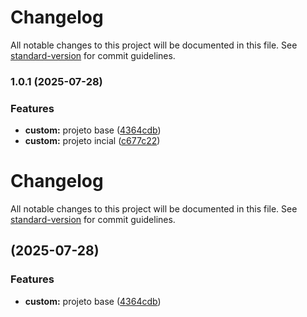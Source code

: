 # Changelog

All notable changes to this project will be documented in this file. See [standard-version](https://github.com/conventional-changelog/standard-version) for commit guidelines.

### 1.0.1 (2025-07-28)


### Features

* **custom:** projeto base ([4364cdb](https://github.com/paulorogeriopb/laravel-api-react/commit/4364cdbeb488fc4972467f577364bd3bdff37622))
* **custom:** projeto incial ([c677c22](https://github.com/paulorogeriopb/laravel-api-react/commit/c677c22bbf10a73b012206302be28a7c81f448b2))

# Changelog

All notable changes to this project will be documented in this file. See [standard-version](https://github.com/conventional-changelog/standard-version) for commit guidelines.

##  (2025-07-28)


### Features

* **custom:** projeto base ([4364cdb](https://github.com/paulorogeriopb/laravel-api-react/commit/4364cdbeb488fc4972467f577364bd3bdff37622))
